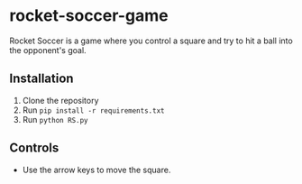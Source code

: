 # rocket-soccer-game

Rocket Soccer is a game where you control a square and try to hit a ball into the opponent's goal.

## Installation

1. Clone the repository
2. Run `pip install -r requirements.txt`
3. Run `python RS.py`

## Controls

- Use the arrow keys to move the square.
